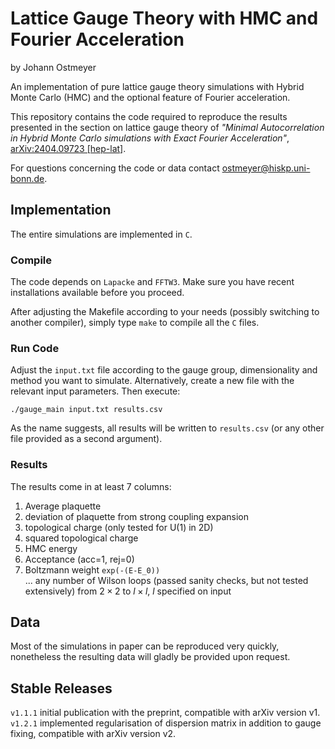 # Lattice Gauge Theory with HMC and Fourier Acceleration

by Johann Ostmeyer

An implementation of pure lattice gauge theory simulations with Hybrid Monte Carlo (HMC) and the optional feature of Fourier acceleration.

This repository contains the code required to reproduce the results presented in the section on lattice gauge theory of *"Minimal Autocorrelation in Hybrid Monte Carlo simulations with Exact Fourier Acceleration"*, [arXiv:2404.09723 [hep-lat]](https://arxiv.org/abs/2404.09723).

For questions concerning the code or data contact [ostmeyer@hiskp.uni-bonn.de](mailto:ostmeyer@hiskp.uni-bonn.de).

## Implementation

The entire simulations are implemented in `C`.

### Compile
The code depends on `Lapacke` and `FFTW3`. Make sure you have recent installations available before you proceed.

After adjusting the Makefile according to your needs (possibly switching to another compiler), simply type `make` to compile all the `C` files.

### Run Code
Adjust the `input.txt` file according to the gauge group, dimensionality and method you want to simulate. Alternatively, create a new file with the relevant input parameters. Then execute:
```
./gauge_main input.txt results.csv
```
As the name suggests, all results will be written to `results.csv` (or any other file provided as a second argument).

### Results
The results come in at least 7 columns:

1. Average plaquette
2. deviation of plaquette from strong coupling expansion
3. topological charge (only tested for U(1) in 2D)
4. squared topological charge
5. HMC energy
6. Acceptance (acc=1, rej=0)
7. Boltzmann weight `exp(-(E-E_0))`\
... any number of Wilson loops (passed sanity checks, but not tested extensively) from $2\times2$ to $l\times l$, $l$ specified on input

## Data

Most of the simulations in paper can be reproduced very quickly, nonetheless the resulting data will gladly be provided upon request.

## Stable Releases

`v1.1.1` initial publication with the preprint, compatible with arXiv version v1.
`v1.2.1` implemented regularisation of dispersion matrix in addition to gauge fixing, compatible with arXiv version v2.
